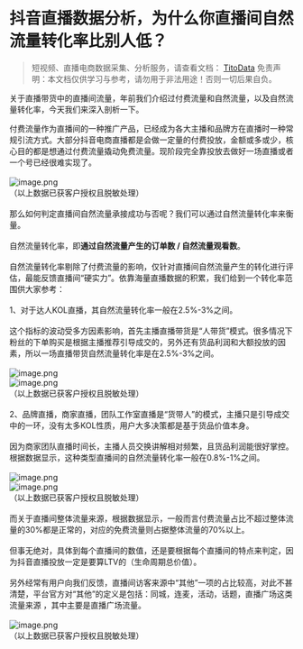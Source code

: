 # 抖音直播数据分析，为什么你直播间自然流量转化率比别人低？


>
> 短视频、直播电商数据采集、分析服务，请查看文档： [TitoData](https://www.titodata.com?from=douyinarticle)
> 免责声明：本文档仅供学习与参考，请勿用于非法用途！否则一切后果自负。
> 



关于直播带货中的直播间流量，年前我们介绍过付费流量和自然流量，以及自然流量转化率，今天我们来深入剖析一下。

付费流量作为直播间的一种推广产品，已经成为各大主播和品牌方在直播时一种常规引流方式。大部分抖音电商直播都是会做一定量的付费投放，金额或多或少，核心目的都是想通过付费流量撬动免费流量。现阶段完全靠投放去做好一场直播或者一个号已经很难实现了。<br />
<br />![image.png](https://cdn.nlark.com/yuque/0/2021/png/97322/1613705110002-cbc04141-5876-4bd4-a236-2df19168a01e.png#align=left&display=inline&height=231&margin=%5Bobject%20Object%5D&name=image.png&originHeight=462&originWidth=458&size=17942&status=done&style=none&width=229)<br />（以上数据已获客户授权且脱敏处理）<br />
<br />那么如何判定直播间自然流量承接成功与否呢？我们可以通过自然流量转化率来衡量。<br />
<br />自然流量转化率，即**通过自然流量产生的订单数 / 自然流量观看数**。<br />
<br />自然流量转化率剔除了付费流量的影响，仅针对直播间自然流量产生的转化进行评估，最能反馈直播间“硬实力”。依靠海量直播数据的积累，我们给到一个转化率范围供大家参考：<br />
<br />1、对于达人KOL直播，其自然流量转化率一般在2.5%-3%之间。<br />
<br />这个指标的波动受多方因素影响，首先主播直播带货是“人带货”模式。很多情况下粉丝的下单购买是根据主播推荐引导成交的，另外还有货品利润和大额投放的因素，所以一场直播带货自然流量转化率是在2.5%-3%之间。<br />
<br />![image.png](https://cdn.nlark.com/yuque/0/2021/png/97322/1613705120795-6b717c62-0488-4b13-b9bc-895158875db2.png#align=left&display=inline&height=83&margin=%5Bobject%20Object%5D&name=image.png&originHeight=165&originWidth=426&size=7210&status=done&style=none&width=213)<br />![image.png](https://cdn.nlark.com/yuque/0/2021/png/97322/1613705125681-237eeb87-c7f9-4c2e-b4fc-1591ad5009c4.png#align=left&display=inline&height=77&margin=%5Bobject%20Object%5D&name=image.png&originHeight=154&originWidth=362&size=6544&status=done&style=none&width=181)<br />（以上数据已获客户授权且脱敏处理）<br /> <br />2、品牌直播，商家直播，团队工作室直播是“货带人”的模式，主播只是引导成交中的一环，没有太多KOL性质，用户大多决策都是基于货品价值本身。<br />
<br />因为商家团队直播时间长，主播人员交换讲解相对频繁，且货品利润能很好掌控。根据数据显示，这种类型直播间的自然流量转化率一般在0.8%-1%之间。<br /> <br />![image.png](https://cdn.nlark.com/yuque/0/2021/png/97322/1613705134623-d57eb9c1-e268-48f2-9c80-7e9052b6d573.png#align=left&display=inline&height=76&margin=%5Bobject%20Object%5D&name=image.png&originHeight=152&originWidth=417&size=7193&status=done&style=none&width=208.5)<br />![image.png](https://cdn.nlark.com/yuque/0/2021/png/97322/1613705139351-68d09d08-64de-4774-96dd-2a367dd15d32.png#align=left&display=inline&height=63&margin=%5Bobject%20Object%5D&name=image.png&originHeight=125&originWidth=338&size=5877&status=done&style=none&width=169)<br />（以上数据已获客户授权且脱敏处理）<br />
<br />而关于直播间整体流量来源，根据数据显示，一般而言付费流量占比不超过整体流量的30%都是正常的，对应的免费流量则占据整体流量的70%以上。<br />
<br />但事无绝对，具体到每个直播间的数值，还是要根据每个直播间的特点来判定，因为抖音直播投放一定是要算LTV的（生命周期总价值）。<br />
<br />另外经常有用户向我们反馈，直播间访客来源中“其他”一项的占比较高，对此不甚清楚，平台官方对“其他”的定义是包括：同城，连麦，活动，话题，直播广场这类流量来源 ，其中主要是直播广场流量。<br />
<br />![image.png](https://cdn.nlark.com/yuque/0/2021/png/97322/1613705147079-b269e345-cf8a-47e0-880b-ecb0554c83b6.png#align=left&display=inline&height=316&margin=%5Bobject%20Object%5D&name=image.png&originHeight=631&originWidth=608&size=142759&status=done&style=none&width=304)<br />（以上数据已获客户授权且脱敏处理）
